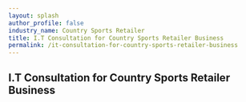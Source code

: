 ```yaml
---
layout: splash 
author_profile: false 
industry_name: Country Sports Retailer
title: I.T Consultation for Country Sports Retailer Business
permalink: /it-consultation-for-country-sports-retailer-business
---
```


## I.T Consultation for Country Sports Retailer Business
